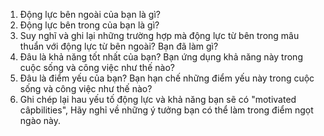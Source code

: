 1. Động lực bên ngoài của bạn là gì?
2. Động lực bên trong của bạn là gì?
3. Suy nghĩ và ghi lại những trường hợp mà động lực từ bên trong mâu thuẩn với động lực từ bên ngoài? Bạn đã làm gì?
4. Đâu là khả năng tốt nhất của bạn? Bạn ứng dụng khả năng này trong cuộc sống và công việc như thế nào?
5. Đâu là điểm yếu của bạn? Bạn hạn chế những điểm yếu này trong cuộc sống và công việc như thế nào?
6. Ghi chép lại hau yếu tố động lực và khả năng bạn sẽ có "motivated câpbilities", Hãy nghỉ về những ý tưởng bạn có thể làm trong điểm ngọt ngào này.